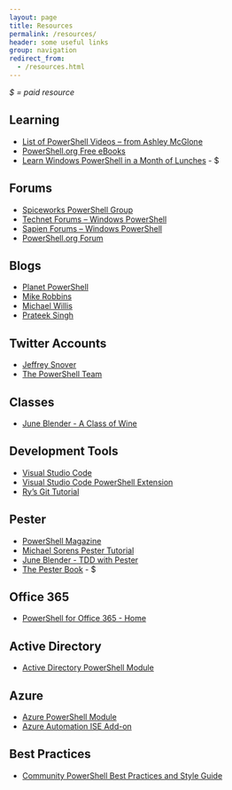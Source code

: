 ```yaml
---
layout: page
title: Resources
permalink: /resources/
header: some useful links
group: navigation
redirect_from:
  - /resources.html
---
```


_$ = paid resource_

## Learning
- [List of PowerShell Videos – from Ashley McGlone](https://blogs.technet.microsoft.com/ashleymcglone/2016/04/01/powershell-video-training-from-microsoft)
- [PowerShell.org Free eBooks](http://powershell.org/wp/ebooks)
- [Learn Windows PowerShell in a Month of Lunches](http://www.amazon.com/Learn-Windows-PowerShell-Month-Lunches/dp/1617291080/ref=sr_1_2?ie=UTF8&amp;qid=1461942291&amp;sr=8-2&amp;keywords=powershell+in+action) - $

## Forums
- [Spiceworks PowerShell Group](http://community.spiceworks.com/programming/powershell)
- [Technet Forums – Windows PowerShell](https://social.technet.microsoft.com/Forums/windowsserver/en-US/home?forum=winserverpowershell)
- [Sapien Forums – Windows PowerShell](http://www.sapien.com/forums/viewforum.php?f=18&amp;sid=859698ee1f8fc7ae051aa9519063afe1)
- [PowerShell.org Forum](http://powershell.org/wp/forum/)

## Blogs
- [Planet PowerShell](http://www.planetpowershell.com)
- [Mike Robbins](http://mikefrobbins.com/category/powershell)
- [Michael Willis](https://xainey.github.io/#blog)
- [Prateek Singh](https://geekeefy.wordpress.com/2017/03/07/get-quote-using-powershell)

## Twitter Accounts
- [Jeffrey Snover](https://twitter.com/jsnover)
- [The PowerShell Team](https://twitter.com/Powershell_Team)

## Classes
- [June Blender - A Class of Wine](https://www.crowdcast.io/e/vipug-2015-03/register)

## Development Tools
- [Visual Studio Code](https://code.visualstudio.com)
- [Visual Studio Code PowerShell Extension](https://marketplace.visualstudio.com/items?itemName=ms-vscode.PowerShell)
- [Ry’s Git Tutorial](http://rypress.com/tutorials/git/index)

## Pester
- [PowerShell Magazine](http://www.powershellmagazine.com/tag/pester)
- [Michael Sorens Pester Tutorial](https://www.simple-talk.com/sysadmin/powershell/practical-powershell-unit-testing-getting-started)
- [June Blender - TDD with Pester](https://www.youtube.com/watch?v=jvvh9cpD_LM)
- [The Pester Book](https://leanpub.com/pesterbook) - $

## Office 365
- [PowerShell for Office 365 - Home](http://powershell.office.com)

## Active Directory
- [Active Directory PowerShell Module](https://technet.microsoft.com/en-us/library/ee617195.aspx)

## Azure
- [Azure PowerShell Module](https://docs.microsoft.com/en-us/powershell/azure/install-azurerm-ps)
- [Azure Automation ISE Add-on](https://www.powershellgallery.com/packages/AzureAutomationAuthoringToolkit)

## Best Practices
- [Community PowerShell Best Practices and Style Guide](https://github.com/PoshCode/PowerShellPracticeAndStyle)
